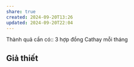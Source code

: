 ```yaml
---
share: true
created: 2024-09-20T13:26
updated: 2024-09-20T22:04
---
```

Thành quả cần có:: 3 hợp đồng Cathay mỗi tháng
## Giả thiết
